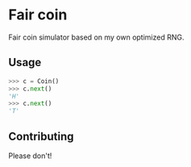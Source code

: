 # Fair coin

Fair coin simulator based on my own optimized RNG.

## Usage

```python
>>> c = Coin()
>>> c.next()
'H'
>>> c.next()
'T'
```

## Contributing

Please don't!
